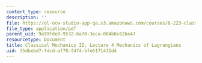 ```yaml
---
content_type: resource
description: ''
file: https://ol-ocw-studio-app-qa.s3.amazonaws.com/courses/8-223-classical-mechanics-ii-january-iap-2017/35dbebd7fdcdaf78f474bfe6171431d4_MIT8_223IAP17_Lec4.pdf
file_type: application/pdf
parent_uid: 9a99fde8-9532-6a70-3eca-004b8c62be47
resourcetype: Document
title: Classical Mechanics II, Lecture 4 Mechanics of Lagrangians
uid: 35dbebd7-fdcd-af78-f474-bfe6171431d4
---
```

